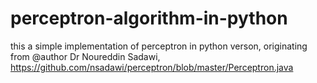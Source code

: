 # perceptron-algorithm-in-python
this a simple implementation of perceptron in python verson, originating from @author Dr Noureddin Sadawi, https://github.com/nsadawi/perceptron/blob/master/Perceptron.java
